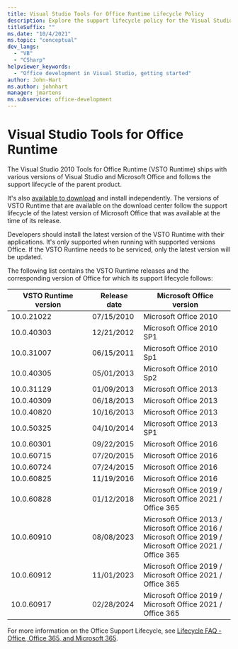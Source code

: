 ```yaml
---
title: Visual Studio Tools for Office Runtime Lifecycle Policy
description: Explore the support lifecycle policy for the Visual Studio Tools for Office Runtime, including available versions and release dates.
titleSuffix: ""
ms.date: "10/4/2021"
ms.topic: "conceptual"
dev_langs:
  - "VB"
  - "CSharp"
helpviewer_keywords:
  - "Office development in Visual Studio, getting started"
author: John-Hart
ms.author: johnhart
manager: jmartens
ms.subservice: office-development
---
```

# Visual Studio Tools for Office Runtime

The Visual Studio 2010 Tools for Office Runtime (VSTO Runtime) ships with various versions of Visual Studio and Microsoft Office and follows the support lifecycle of the parent product.

It's also [available to download](https://aka.ms/VSTORuntimeDownload) and install independently. The versions of VSTO Runtime that are available on the download center follow the support lifecycle of the latest version of Microsoft Office that was available at the time of its release.

Developers should install the latest version of the VSTO Runtime with their applications. It's only supported when running with supported versions Office. If the VSTO Runtime needs to be serviced, only the latest version will be updated.

The following list contains the VSTO Runtime releases and the corresponding version of Office for which its support lifecycle follows: 

| VSTO Runtime version | Release date | Microsoft Office version |
| --- | --- | --- |
| 10.0.21022 | 07/15/2010 | Microsoft Office 2010 |
| 10.0.40303 | 12/21/2012 | Microsoft Office 2010 SP1 |
| 10.0.31007 | 06/15/2011 | Microsoft Office 2010 Sp1 |
| 10.0.40305 | 05/01/2013 | Microsoft Office 2010 Sp2 |
| 10.0.31129 | 01/09/2013 | Microsoft Office 2013 |
| 10.0.40309 | 06/18/2013 | Microsoft Office 2013 |
| 10.0.40820 | 10/16/2013 | Microsoft Office 2013 |
| 10.0.50325 | 04/10/2014 | Microsoft Office 2013 SP1 |
| 10.0.60301 | 09/22/2015 | Microsoft Office 2016 |
| 10.0.60715 | 07/20/2015 | Microsoft Office 2016 |
| 10.0.60724 | 07/24/2015 | Microsoft Office 2016 |
| 10.0.60825 | 11/19/2016 | Microsoft Office 2016 |
| 10.0.60828 | 01/12/2018 | Microsoft Office 2019 / <br>Microsoft Office 2021 / <br>Office 365 |
| 10.0.60910 | 08/08/2023 | Microsoft Office 2013 / <br>Microsoft Office 2016 / <br>Microsoft Office 2019 / <br>Microsoft Office 2021 / <br>Office 365 |
| 10.0.60912 | 11/01/2023 | Microsoft Office 2019 / <br>Microsoft Office 2021 / <br>Office 365 |
| 10.0.60917 | 02/28/2024 | Microsoft Office 2019 / <br>Microsoft Office 2021 / <br>Office 365 |

For more information on the Office Support Lifecycle, see [Lifecycle FAQ - Office, Office 365, and Microsoft 365](/lifecycle/faq/office).
